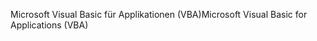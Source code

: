 <span data-ttu-id="d785b-101">Microsoft Visual Basic für Applikationen (VBA)</span><span class="sxs-lookup"><span data-stu-id="d785b-101">Microsoft Visual Basic for Applications (VBA)</span></span>